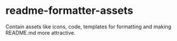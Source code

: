 # readme-formatter-assets
Contain assets like icons, code, templates for formatting and making README.md more attractive.
